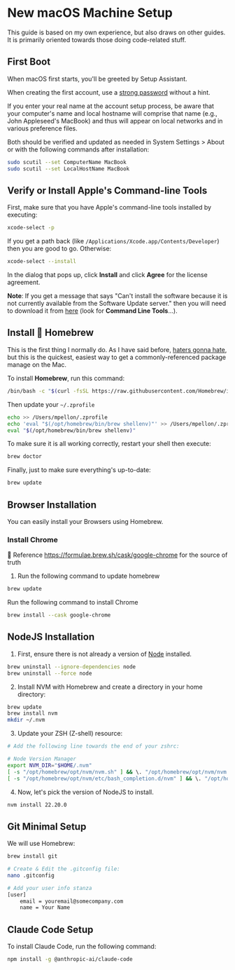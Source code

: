 # New macOS Machine Setup

This guide is based on my own experience, but also draws on other guides. It 
is primarily oriented towards those doing code-related stuff.

## First Boot

When macOS first starts, you'll be greeted by Setup Assistant.

When creating the first account, use a [strong password](https://www.eff.org/dice) 
without a hint.

If you enter your real name at the account setup process, be aware that your 
computer's name and local hostname will comprise that name (e.g., John Appleseed's 
MacBook) and thus will appear on local networks and in various preference files.

Both should be verified and updated as needed in System Settings > About or with the 
following commands after installation:

```bash
sudo scutil --set ComputerName MacBook
sudo scutil --set LocalHostName MacBook
```

## Verify or Install Apple's Command-line Tools

First, make sure that you have Apple's command-line tools installed by executing:

```bash
xcode-select -p
```

If you get a path back (like `/Applications/Xcode.app/Contents/Developer`) then 
you are good to go. Otherwise:

```bash
xcode-select --install
```

In the dialog that pops up, click **Install** and click **Agree** for the 
license agreement.

**Note**: If you get a message that says "Can't install the software because 
it is not currently available from the Software Update server." then you will 
need to download it from [here](https://developer.apple.com/download/more/) 
(look for **Command Line Tools**...).

## Install :beer: Homebrew

This is the first thing I normally do. As I have said before,
[haters gonna hate](https://applehelpwriter.com/2018/03/21/how-homebrew-invites-users-to-get-pwned/),
but this is the quickest, easiest way to get a commonly-referenced package
manage on the Mac.

To install **Homebrew**, run this command:

```bash
/bin/bash -c "$(curl -fsSL https://raw.githubusercontent.com/Homebrew/install/HEAD/install.sh)"
```

Then update your `~/.zprofile`

```bash
echo >> /Users/mpellon/.zprofile
echo 'eval "$(/opt/homebrew/bin/brew shellenv)"' >> /Users/mpellon/.zprofile
eval "$(/opt/homebrew/bin/brew shellenv)"
```

To make sure it is all working correctly, restart your shell then execute:

```bash
brew doctor
```

Finally, just to make sure everything's up-to-date:

```bash
brew update
```

## Browser Installation

You can easily install your Browsers using Homebrew.

### Install Chrome

🍺 Reference https://formulae.brew.sh/cask/google-chrome for the source of truth

1. Run the following command to update homebrew

```bash
brew update
```

Run the following command to install Chrome

```bash
brew install --cask google-chrome
```

## NodeJS Installation

1. First, ensure there is not already a version of [Node](https://node.js.org/) 
installed.

```bash
brew uninstall --ignore-dependencies node
brew uninstall --force node
```

2. Install NVM with Homebrew and create a directory in your home directory:

```bash
brew update
brew install nvm
mkdir ~/.nvm
```

3. Update your ZSH (Z-shell) resource:

```bash
# Add the following line towards the end of your zshrc:

# Node Version Manager
export NVM_DIR="$HOME/.nvm"
[ -s "/opt/homebrew/opt/nvm/nvm.sh" ] && \. "/opt/homebrew/opt/nvm/nvm.sh"
[ -s "/opt/homebrew/opt/nvm/etc/bash_completion.d/nvm" ] && \. "/opt/homebrew/opt/nvm/etc/bash_completion.d/nvm"
```

4. Now, let's pick the version of NodeJS to install.

```bash
nvm install 22.20.0
```

## Git Minimal Setup

We will use Homebrew:

```bash
brew install git
```

```bash
# Create & Edit the .gitconfig file:
nano .gitconfig

# Add your user info stanza
[user]
    email = youremail@somecompany.com
    name = Your Name
```

## Claude Code Setup

To install Claude Code, run the following command:

```bash
npm install -g @anthropic-ai/claude-code
```
